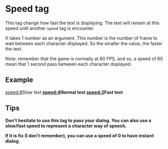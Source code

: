 # Speed tag

This tag change how fast the text is displaying.
The text will remain at this speed until another `speed` tag is encounter.

It takes 1 number as an argument.
This number is the number of frame to wait between each character displayed.
So the smaller the value, the faster the text.

Note: remember that the game is normally at 60 FPS,
and so, a speed of 60 mean that 1 second pass between each character displayed. 

## Example

<speed:8>Slow text<b>
<speed:4>Normal text<b>
<speed:2>Fast text<b>

## Tips

Don't hesitate to use this tag to pass your dialog.
You can also use a slow/fast speed to represent a character way of speech.

If it is fix (I don't remember), you can use a speed of 0 to have instant dialog.
